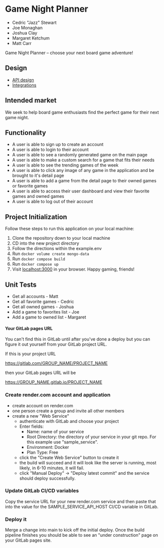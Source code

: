 # Game Night Planner

- Cedric "Jazz" Stewart
- Joe Monaghan
- Joshua Clay
- Margaret Ketchum
- Matt Carr

Game Night Planner – choose your next board game adventure!

## Design

- [API design](docs/api-design.md)
- [Integrations](docs/integrations.md)

## Intended market

We seek to help board game enthusiasts find the perfect game for their next game night.

## Functionality

- A user is able to sign up to create an account
- A user is able to login to their account
- A user is able to see a randomly generated game on the main page
- A user is able to make a custom search for a game that fits their needs
- A user is able to see the trending games of the week
- A user is able to click any image of any game in the application and be brought to it's detail page
- A user is able to add a game from the detail page to their owned games or favorite games
- A user is able to access their user dashboard and view their favorite games and owned games
- A user is able to log out of their account

## Project Initialization

Follow these steps to run this application on your local machine:

1. Clone the repository down to your local machine
2. CD into the new project directory
3. Follow the directions within the example.env
4. Run `docker volume create mongo-data`
5. Run `docker compose build`
6. Run `docker compose up`
7. Visit [localhost:3000](localhost:3000/) in your browser. Happy gaming, friends!



## Unit Tests

- Get all accounts - Matt
- Get all favorite games - Cedric
- Get all owned games - Joshua
- Add a game to favorites list - Joe
- Add a game to owned list - Margaret






#### Your GitLab pages URL

You can't find this in GitLab until after you've done a deploy
but you can figure it out yourself from your GitLab project URL.

If this is your project URL

https://gitlab.com/GROUP_NAME/PROJECT_NAME

then your GitLab pages URL will be

https://GROUP_NAME.gitlab.io/PROJECT_NAME

### Create render.com account and application

* create account on render.com
* one person create a group and invite all other members
* create a new "Web Service"
  * authenticate with GitLab and choose your project
  * Enter fields:
    * Name: name of your service
    * Root Directory: the directory of your service in your git repo.
      For this example use "sample_service".
    * Environment: Docker
    * Plan Type: Free
  * click the "Create Web Service" button to create it
  * the build will succeed and it will look like the server is running,
    most likely, in 6-10 minutes, it will fail.
  * click "Manual Deploy" -> "Deploy latest commit" and the service
    should deploy successfully.

### Update GitLab CI/CD variables

Copy the service URL for your new render.com service and then paste
that into the value for the SAMPLE_SERVICE_API_HOST CI/CD variable
in GitLab.

### Deploy it

Merge a change into main to kick off the initial deploy. Once the build pipeline
finishes you should be able to see an "under construction" page on your GitLab
pages site.
